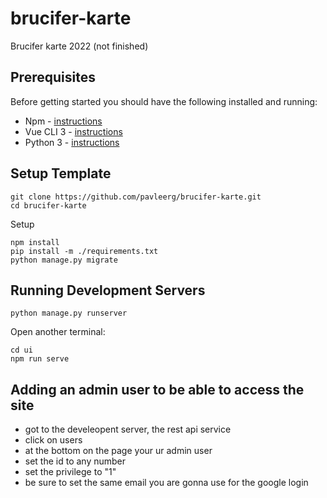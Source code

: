 # brucifer-karte
Brucifer karte 2022 (not finished)

## Prerequisites

Before getting started you should have the following installed and running:

-  Npm - [instructions](https://docs.npmjs.com/downloading-and-installing-node-js-and-npm)
-  Vue CLI 3 - [instructions](https://cli.vuejs.org/guide/installation.html)
-  Python 3 - [instructions](https://wiki.python.org/moin/BeginnersGuide)

## Setup Template

```
git clone https://github.com/pavleerg/brucifer-karte.git
cd brucifer-karte
```

Setup
```
npm install
pip install -m ./requirements.txt
python manage.py migrate
```

## Running Development Servers

```
python manage.py runserver
```
Open another terminal:

```
cd ui
npm run serve
```

## Adding an admin user to be able to access the site

- got to the develeopent server, the rest api service
- click on users
- at the bottom on the page your ur admin user
- set the id to any number
- set the privilege to "1" 
- be sure to set the same email you are gonna use for the google login

